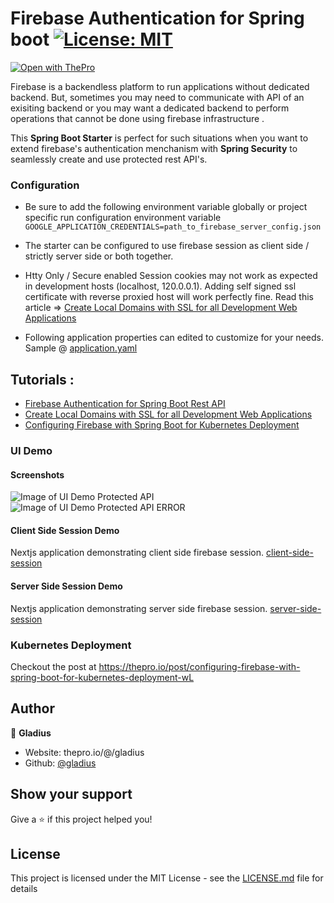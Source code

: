 # Firebase Authentication for Spring boot [![License: MIT](https://img.shields.io/badge/License-MIT-brightgreen.svg)](https://opensource.org/licenses/MIT)

[![Open with ThePro](https://thepro.io/button.svg)](https://thepro.io/post/firebase-authentication-for-spring-boot-rest-api-KL)

Firebase is a backendless platform to run applications without dedicated backend. But, sometimes you may need to communicate with API of an exisiting backend or you may want a dedicated backend to perform operations that cannot be done using firebase infrastructure .

This **Spring Boot Starter** is perfect for such situations when you want to extend firebase's authentication menchanism with **Spring Security** to seamlessly create and use protected rest API's.

### Configuration

- Be sure to add the following environment variable globally or project specific run configuration environment variable `GOOGLE_APPLICATION_CREDENTIALS=path_to_firebase_server_config.json`

- The starter can be configured to use firebase session as client side / strictly server side or both together.
- Htty Only / Secure enabled Session cookies may not work as expected in development hosts (localhost, 120.0.0.1). Adding self signed ssl certificate with reverse proxied host will work perfectly fine. Read this article => [Create Local Domains with SSL for all Development Web Applications](https://thepro.io/post/create-local-domains-with-ssl-for-all-development-web-applications-Ya)
- Following application properties can edited to customize for your needs. Sample @ [application.yaml](src/main/resources/)

## Tutorials :

- [Firebase Authentication for Spring Boot Rest API](https://thepro.io/post/firebase-authentication-for-spring-boot-rest-api-KL)
- [Create Local Domains with SSL for all Development Web Applications](https://thepro.io/post/create-local-domains-with-ssl-for-all-your-web-applications-Ya)
- [Configuring Firebase with Spring Boot for Kubernetes Deployment](https://thepro.io/post/configuring-firebase-with-spring-boot-for-kubernetes-deployment-wL)

### UI Demo

#### Screenshots

![Image of UI Demo Protected API ](https://raw.githubusercontent.com/gladius/firebase-spring-boot-rest-api-authentication/master/ui-demo/screenshots/ui_demo_protected_api.png)
![Image of UI Demo Protected API ERROR](https://raw.githubusercontent.com/gladius/firebase-spring-boot-rest-api-authentication/master/ui-demo/screenshots/ui_demo_protected_api-error.png)

#### Client Side Session Demo

Nextjs application demonstrating client side firebase session. [client-side-session](ui-demo/client-side-session/)

#### Server Side Session Demo

Nextjs application demonstrating server side firebase session. [server-side-session](ui-demo/server-side-session/)

### Kubernetes Deployment

Checkout the post at https://thepro.io/post/configuring-firebase-with-spring-boot-for-kubernetes-deployment-wL

## Author

👤 **Gladius**

- Website: thepro.io/@/gladius
- Github: [@gladius](https://github.com/gladius)

## Show your support

Give a ⭐️ if this project helped you!

## License

This project is licensed under the MIT License - see the [LICENSE.md](LICENSE.md) file for details
